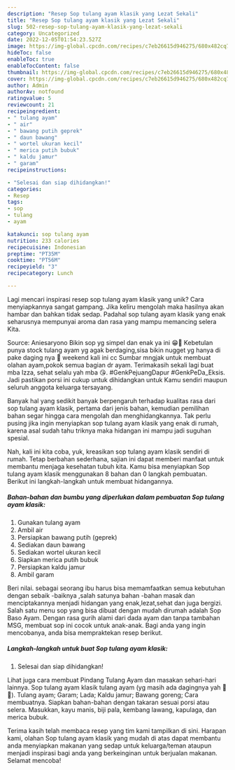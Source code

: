 ```yaml
---
description: "Resep Sop tulang ayam klasik yang Lezat Sekali"
title: "Resep Sop tulang ayam klasik yang Lezat Sekali"
slug: 502-resep-sop-tulang-ayam-klasik-yang-lezat-sekali
category: Uncategorized
date: 2022-12-05T01:54:23.527Z
image: https://img-global.cpcdn.com/recipes/c7eb26615d946275/680x482cq70/sop-tulang-ayam-klasik-foto-resep-utama.jpg
hideToc: false
enableToc: true
enableTocContent: false
thumbnail: https://img-global.cpcdn.com/recipes/c7eb26615d946275/680x482cq70/sop-tulang-ayam-klasik-foto-resep-utama.jpg
cover: https://img-global.cpcdn.com/recipes/c7eb26615d946275/680x482cq70/sop-tulang-ayam-klasik-foto-resep-utama.jpg
author: Admin
authorAv: notfound
ratingvalue: 5
reviewcount: 21
recipeingredient:
- " tulang ayam"
- " air"
- " bawang putih geprek"
- " daun bawang"
- " wortel ukuran kecil"
- " merica putih bubuk"
- " kaldu jamur"
- " garam"
recipeinstructions:

- "Selesai dan siap dihidangkan!"
categories:
- Resep
tags:
- sop
- tulang
- ayam

katakunci: sop tulang ayam 
nutrition: 233 calories
recipecuisine: Indonesian
preptime: "PT35M"
cooktime: "PT56M"
recipeyield: "3"
recipecategory: Lunch

---
```





Lagi mencari inspirasi resep sop tulang ayam klasik yang unik? Cara menyiapkannya sangat gampang. Jika keliru mengolah maka hasilnya akan hambar dan bahkan tidak sedap. Padahal sop tulang ayam klasik yang enak seharusnya mempunyai aroma dan rasa yang mampu memancing selera Kita.





Source: Aniesaryono Bikin sop yg simpel dan enak ya ini 😁🤤 Kebetulan punya stock tulang ayam yg agak berdaging,sisa bikin nugget yg hanya di pake daging nya 🤭 weekend kali ini cc Sumbar mngjak untuk membuat olahan ayam,pokok semua bagian dr ayam. Terimakasih sekali lagi buat mba Izza, sehat selalu yah mba 😘. #GenkPejuangDapur #GenkPeDa_Eksis. Jadi pastikan porsi ini cukup untuk dihidangkan untuk Kamu sendiri maupun seluruh anggota keluarga tersayang.

Banyak hal yang sedikit banyak berpengaruh terhadap kualitas rasa dari sop tulang ayam klasik, pertama dari jenis bahan, kemudian pemilihan bahan segar hingga cara mengolah dan menghidangkannya. Tak perlu pusing jika ingin menyiapkan sop tulang ayam klasik yang enak di rumah, karena asal sudah tahu triknya maka hidangan ini mampu jadi suguhan spesial.






Nah, kali ini kita coba, yuk, kreasikan sop tulang ayam klasik sendiri di rumah. Tetap berbahan sederhana, sajian ini dapat memberi manfaat untuk membantu menjaga kesehatan tubuh kita. Kamu bisa menyiapkan Sop tulang ayam klasik menggunakan 8 bahan dan 0 langkah pembuatan. Berikut ini langkah-langkah untuk membuat hidangannya.

<!--inarticleads1-->

##### Bahan-bahan dan bumbu yang diperlukan dalam pembuatan Sop tulang ayam klasik:

1. Gunakan  tulang ayam
1. Ambil  air
1. Persiapkan  bawang putih (geprek)
1. Sediakan  daun bawang
1. Sediakan  wortel ukuran kecil
1. Siapkan  merica putih bubuk
1. Persiapkan  kaldu jamur
1. Ambil  garam


Beri nilai. sebagai seorang ibu harus bisa memamfaatkan semua kebutuhan dengan sebaik -baiknya ,salah satunya bahan -bahan masak dan menciptakannya menjadi hidangan yang enak,lezat,sehat dan juga bergizi. Salah satu menu sop yang bisa dibuat dengan mudah dirumah adalah Sop Baso Ayam. Dengan rasa gurih alami dari dada ayam dan tanpa tambahan MSG, membuat sop ini cocok untuk anak-anak. Bagi anda yang ingin mencobanya, anda bisa mempraktekan resep berikut. 

<!--inarticleads2-->

##### Langkah-langkah untuk buat Sop tulang ayam klasik:


1. Selesai dan siap dihidangkan!

Lihat juga cara membuat Pindang Tulang Ayam dan masakan sehari-hari lainnya. Sop tulang ayam klasik tulang ayam (yg masih ada dagingnya yah 🤭😂). Tulang ayam; Garam; Lada; Kaldu jamur; Bawang goreng; Cara membuatnya. Siapkan bahan-bahan dengan takaran sesuai porsi atau selera. Masukkan, kayu manis, biji pala, kembang lawang, kapulaga, dan merica bubuk. 

Terima kasih telah membaca resep yang tim kami tampilkan di sini. Harapan kami, olahan Sop tulang ayam klasik yang mudah di atas dapat membantu anda menyiapkan makanan yang sedap untuk keluarga/teman ataupun menjadi inspirasi bagi anda yang berkeinginan untuk berjualan makanan. Selamat mencoba!
